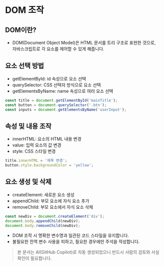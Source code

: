 # DOM 조작

## DOM이란?
- DOM(Document Object Model)은 HTML 문서를 트리 구조로 표현한 것으로, 자바스크립트로 각 요소를 제어할 수 있게 해줍니다.

## 요소 선택 방법
- getElementById: id 속성으로 요소 선택
- querySelector: CSS 선택자 방식으로 요소 선택
- getElementsByName: name 속성으로 여러 요소 선택
```javascript
const title = document.getElementById('mainTitle');
const button = document.querySelector('.btn');
const inputs = document.getElementsByName('userInput');
```

## 속성 및 내용 조작
- innerHTML: 요소의 HTML 내용 변경
- value: 입력 요소의 값 변경
- style: CSS 스타일 변경
```javascript
title.innerHTML = '제목 변경';
button.style.backgroundColor = 'yellow';
```

## 요소 생성 및 삭제
- createElement: 새로운 요소 생성
- appendChild: 부모 요소에 자식 요소 추가
- removeChild: 부모 요소에서 자식 요소 삭제
```javascript
const newDiv = document.createElement('div');
document.body.appendChild(newDiv);
document.body.removeChild(newDiv);
```

- DOM 조작 시 명확한 변수명과 일관된 코드 스타일을 유지합니다.
- 불필요한 전역 변수 사용을 피하고, 필요한 경우에만 주석을 작성합니다.

> 본 문서는 AI(GitHub Copilot)로 자동 생성되었으니 반드시 사람의 검토와 사실 확인이 필요합니다.
